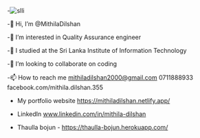 -![slli](https://user-images.githubusercontent.com/86106809/130083070-d4853e14-3cf9-451f-808f-76f6042b5a81.jpg)

-👋 Hi, I’m @MithilaDilshan

-👀 I’m interested in Quality Assurance engineer

-🌱 I studied at the Sri Lanka Institute of Information Technology

-💞️ I’m looking to collaborate on coding

-📫 How to reach me mithiladilshan2000@gmail.com 0711888933 facebook.com/mithila.dilshan.355

-   My portfolio website https://mithiladilshan.netlify.app/

-   LinkedIn www.linkedin.com/in/mithila-dilshan

-   Thaulla bojun - https://thaulla-bojun.herokuapp.com/

